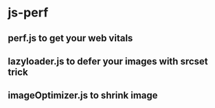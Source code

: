 # js-perf

## perf.js to get your web vitals

## lazyloader.js to defer your images with srcset trick

## imageOptimizer.js to shrink image
